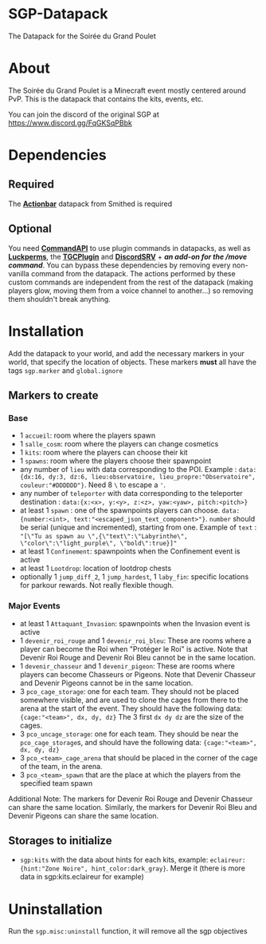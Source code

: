 # SGP-Datapack
The Datapack for the Soirée du Grand Poulet


# About
The Soirée du Grand Poulet is a Minecraft event mostly centered around PvP. This is the datapack that contains the kits, events, etc.

You can join the discord of the original SGP at https://www.discord.gg/FqGKSqPBbk


# Dependencies
## Required
The [**Actionbar**](https://wiki.smithed.dev/libraries/actionbar/) datapack from Smithed is required 
## Optional
You need [**CommandAPI**](https://commandapi.jorel.dev/) to use plugin commands in datapacks, as well as [**Luckperms**](https://luckperms.net/), the [**TGCPlugin**](https://github.com/the-great-chicken/TGC-Plugin-v2/tree/main) and [**DiscordSRV**](https://www.spigotmc.org/resources/discordsrv.18494/) + ***an add-on for the /move command***.
You can bypass these dependencies by removing every non-vanilla command from the datapack. The actions performed by these custom commands are independent from the rest of the datapack (making players glow, moving them from a voice channel to another...) so removing them shouldn't break anything.


# Installation
Add the datapack to your world, and add the necessary markers in your world, that specify the location of objects. These markers **must** all have the tags `sgp.marker` and `global.ignore`
## Markers to create
### Base
- 1 `accueil`: room where the players spawn
- 1 `salle_cosm`: room where the players can change cosmetics
- 1 `kits`: room where the players can choose their kit
- 1 `spawns`: room where the players choose their spawnpoint
- any number of `lieu` with data corresponding to the POI. Example : `data:{dx:16, dy:3, dz:6, lieu:observatoire, lieu_propre:"Observatoire", couleur:"#DDDDDD"}`. Need 8 `\` to escape a `'`.
- any number of `teleporter` with data corresponding to the teleporter destination : `data:{x:<x>, y:<y>, z:<z>, yaw:<yaw>, pitch:<pitch>}`
- at least 1 `spawn` : one of the spawnpoints players can choose. `data:{number:<int>, text:"<escaped_json_text_component>"}`. `number` should be serial (unique and incremented), starting from one. Example of `text` : `"[\"Tu as spawn au \",{\"text\":\"Labyrinthe\", \"color\":\"light_purple\", \"bold\":true}]"` 
- at least 1 `Confinement`: spawnpoints when the Confinement event is active
- at least 1 `Lootdrop`: location of lootdrop chests
- optionally 1 `jump_diff_2`, 1 `jump_hardest`, 1 `laby_fin`: specific locations for parkour rewards. Not really flexible though.

### Major Events
- at least 1 `Attaquant_Invasion`: spawnpoints when the Invasion event is active
- 1 `devenir_roi_rouge` and 1 `devenir_roi_bleu`: These are rooms where a player can become the Roi when "Protéger le Roi" is active. Note that Devenir Roi Rouge and Devenir Roi Bleu cannot be in the same location.
- 1 `devenir_chasseur` and 1 `devenir_pigeon`: These are rooms where players can become Chasseurs or Pigeons. Note that Devenir Chasseur and Devenir Pigeons cannot be in the same location.
- 3 `pco_cage_storage`: one for each team. They should not be placed somewhere visible, and are used to clone the cages from there to the arena at the start of the event. They should have the following data: `{cage:"<team>", dx, dy, dz}` The 3 first `dx dy dz` are the size of the cages.
- 3 `pco_uncage_storage`: one for each team. They should be near the `pco_cage_storage`s, and should have the following data: `{cage:"<team>", dx, dy, dz}`
- 3 `pco_<team>_cage_arena` that should be placed in the corner of the cage of the team, in the arena.
- 3 `pco_<team>_spawn` that are the place at which the players from the specified team spawn

Additional Note: The markers for Devenir Roi Rouge and Devenir Chasseur can share the same location. Similarly, the markers for Devenir Roi Bleu and Devenir Pigeons can share the same location.

## Storages to initialize
- `sgp:kits` with the data about hints for each kits, example: `eclaireur:{hint:"Zone Noire", hint_color:dark_gray}`. Merge it (there is more data in sgp:kits.eclaireur for example)

# Uninstallation
Run the `sgp.misc:uninstall` function, it will remove all the sgp objectives